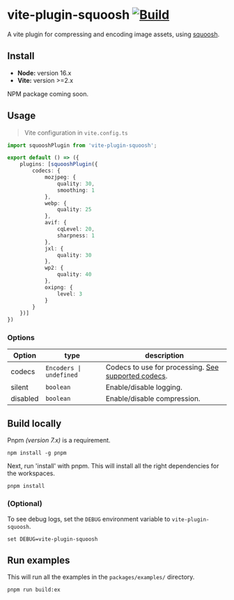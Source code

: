 # vite-plugin-squoosh [![Build](https://github.com/bituq/vite-plugin-squoosh/actions/workflows/build.yml/badge.svg)](https://github.com/bituq/vite-plugin-squoosh/actions/workflows/build.yml)

A vite plugin for compressing and encoding image assets, using [squoosh](https://github.com/GoogleChromeLabs/squoosh).

## Install

- **Node:** version 16.x
- **Vite:** version >=2.x

NPM package coming soon.

## Usage

> Vite configuration in `vite.config.ts`
```ts
import squooshPlugin from 'vite-plugin-squoosh';

export default () => ({
    plugins: [squooshPlugin({
        codecs: {
            mozjpeg: {
                quality: 30,
                smoothing: 1
            },
            webp: {
                quality: 25
            },
            avif: {
                cqLevel: 20,
                sharpness: 1
            },
            jxl: {
                quality: 30
            },
            wp2: {
                quality: 40
            },
            oxipng: {
                level: 3
            }
        }
    })]
})
```

### Options
| Option | type | description |
| ------ | ---- | ----------- |
| codecs | `Encoders \| undefined` | Codecs to use for processing. [See supported codecs](https://github.com/bituq/vite-plugin-squoosh/blob/master/packages/core/src/types/_encoders.ts). |
| silent    | `boolean` | Enable/disable logging. |
| disabled | `boolean` | Enable/disable compression. |

## Build locally

Pnpm *(version 7.x)* is a requirement.

```
npm install -g pnpm
```

Next, run 'install' with pnpm. This will install all the right dependencies for the workspaces.
```
pnpm install
```

### (Optional)
To see debug logs, set the `DEBUG` environment variable to `vite-plugin-squoosh`.
```
set DEBUG=vite-plugin-squoosh
```

## Run examples
This will run all the examples in the `packages/examples/` directory.
```
pnpm run build:ex
```